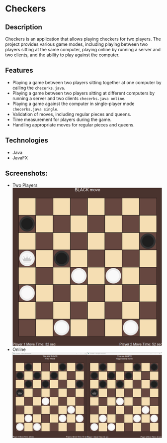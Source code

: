 # Checkers
## Description
Checkers is an application that allows playing checkers for two players. The project provides various game modes, including playing between two players sitting at the same computer, playing online by running a server and two clients, and the ability to play against the computer.

## Features
- Playing a game between two players sitting together at one computer by calling the `checerks.java`.
- Playing a game between two players sitting at different computers by running a server and two clients `checerks.java online`.
- Playing a game against the computer in single-player mode `checerks.java single`.
- Validation of moves, including regular pieces and queens.
- Time measurement for players during the game.
- Handling appropriate moves for regular pieces and queens.

## Technologies
- Java
- JavaFX

## Screenshots:
- Two Players 
![TwoPlayers](https://github.com/maciej-bartoszewski/Checkers/blob/main/Screenshots/s1.png)
- Online
![Online](https://github.com/maciej-bartoszewski/Checkers/blob/main/Screenshots/ss2.png)
